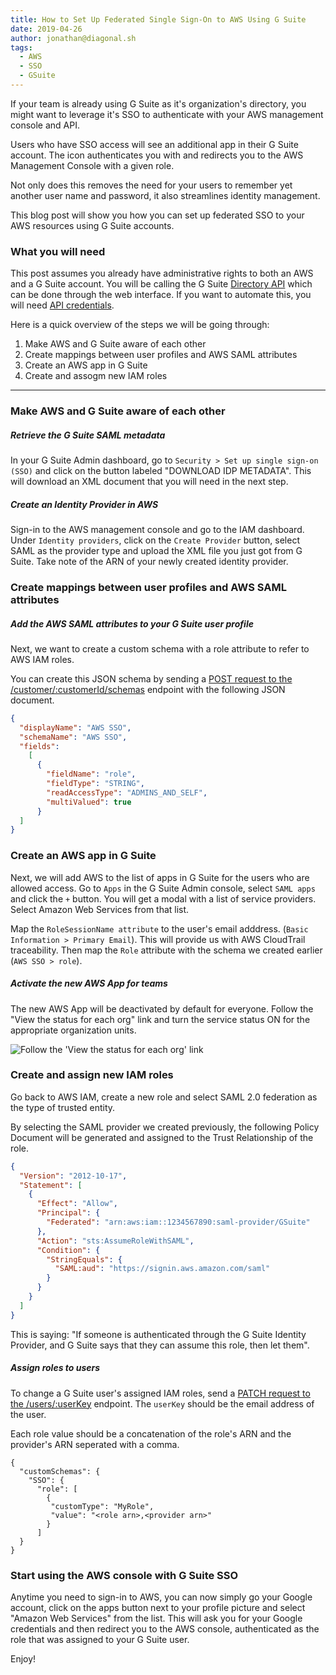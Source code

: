 ```yaml
---
title: How to Set Up Federated Single Sign-On to AWS Using G Suite
date: 2019-04-26
author: jonathan@diagonal.sh
tags:
  - AWS
  - SSO
  - GSuite
---
```


If your team is already using G Suite as it's organization's directory, you might want to leverage it's SSO to authenticate 
with your AWS management console and API. 

Users who have SSO access will see an additional app in their G Suite account. The icon authenticates you with and redirects you to the AWS Management Console with a given role.

Not only does this removes the need for your users to remember yet another user name and password, it also streamlines identity management.

This blog post will show you how you can set up federated SSO to your AWS resources using G Suite accounts.

### What you will need

This post assumes you already have administrative rights to both an AWS and a G Suite account. You will be calling the G Suite [Directory API][directory-api] which can be done through the web interface. If you want to automate this, you will need [API credentials][google-api-auth].

Here is a quick overview of the steps we will be going through:

1. Make AWS and G Suite aware of each other
2. Create mappings between user profiles and AWS SAML attributes
3. Create an AWS app in G Suite
4. Create and assogm new IAM roles


---


### Make AWS and G Suite aware of each other


##### Retrieve the G Suite SAML metadata

In your G Suite Admin dashboard, go to `Security > Set up single sign-on (SSO)` and click on the button labeled "DOWNLOAD IDP METADATA". This will download an XML document that you will need in the next step.

##### Create an Identity Provider in AWS

Sign-in to the AWS management console and go to the IAM dashboard.
Under `Identity providers`, click on the `Create Provider` button, select SAML as the provider type and upload the XML file you just got from G Suite. Take note of the ARN of your newly created identity provider.


### Create mappings between user profiles and AWS SAML attributes

##### Add the AWS SAML attributes to your G Suite user profile

Next, we want to create a custom schema with a role attribute to refer to AWS IAM roles.

You can create this JSON schema by sending a [POST request to the /customer/:customerId/schemas][schemas-insert] endpoint with the following JSON document. 

```json
{
  "displayName": "AWS SSO",
  "schemaName": "AWS SSO",
  "fields":
    [
      {
        "fieldName": "role",
        "fieldType": "STRING",
        "readAccessType": "ADMINS_AND_SELF",    
        "multiValued": true
      }
  ]
}
```

### Create an AWS app in G Suite

Next, we will add AWS to the list of apps in G Suite for the users who are allowed access. Go to `Apps` in the G Suite Admin console, select `SAML apps` and click the `+` button. You will get a modal with a list of service providers. Select Amazon Web Services from that list.

Map the `RoleSessionName attribute` to the user's email adddress. (`Basic Information > Primary Email`). This will provide us with AWS CloudTrail traceability. Then map the `Role` attribute with the schema we created earlier (`AWS SSO > role`). 

##### Activate the new AWS App for teams

The new AWS App will be deactivated by default for everyone.
Follow the "View the status for each org" link and turn the service status ON for the appropriate organization units.

<img alt="Follow the 'View the status for each org' link"  src="/images/posts/aws-gsuite-federated-sso/settings-aws-saml-gsuite-app.png">

### Create and assign new IAM roles

Go back to AWS IAM, create a new role and select SAML 2.0 federation as the type of trusted entity. 

By selecting the SAML provider we created previously, the following Policy Document will be generated and assigned to the Trust Relationship of the role.

```json
{
  "Version": "2012-10-17",
  "Statement": [
    {
      "Effect": "Allow",
      "Principal": {
        "Federated": "arn:aws:iam::1234567890:saml-provider/GSuite"
      },
      "Action": "sts:AssumeRoleWithSAML",
      "Condition": {
        "StringEquals": {
          "SAML:aud": "https://signin.aws.amazon.com/saml"
        }
      }
    }
  ]
}
```

This is saying: "If someone is authenticated through the G Suite Identity Provider, and G Suite says that they can assume this role, then let them".

##### Assign roles to users

To change a G Suite user's assigned IAM roles, send a [PATCH request to the /users/:userKey][users-patch] endpoint. The `userKey` should be the email address of the user.

Each role value should be a concatenation of the role's ARN and the provider's ARN seperated with a comma.

```
{
  "customSchemas": {
    "SSO": {
      "role": [
        {
         "customType": "MyRole",
         "value": "<role arn>,<provider arn>"
        }
      ]
  }
}
```

### Start using the AWS console with G Suite SSO

Anytime you need to sign-in to AWS, you can now simply go your Google account, click on the apps button next to your profile picture and select "Amazon Web Services" from the list. This will ask you for your Google credentials and then redirect you to the AWS console, authenticated as the role that was assigned to your G Suite user. 

Enjoy!


[directory-api]: https://developers.google.com/admin-sdk/directory/
[google-api-auth]: https://developers.google.com/identity/protocols/OAuth2
[schemas-insert]: https://developers.google.com/admin-sdk/directory/v1/reference/schemas/insert
[users-patch]: https://developers.google.com/admin-sdk/directory/v1/reference/users/patch
